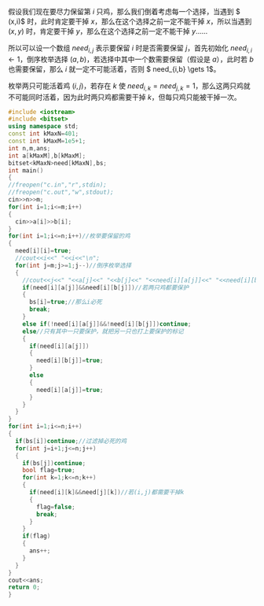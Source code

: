假设我们现在要尽力保留第 $i$ 只鸡，那么我们倒着考虑每一个选择，当遇到 $ (x,i)$ 时，此时肯定要干掉 $x$，那么在这个选择之前一定不能干掉 $x$，所以当遇到 $(x,y)$ 时，肯定要干掉 $y$，那么在这个选择之前一定不能干掉 $y$......

所以可以设一个数组 $need_{i,j}$ 表示要保留 $i$ 时是否需要保留 $j$，首先初始化 $need_{i,i} \gets 1$，倒序枚举选择 $(a,b)$，若选择中其中一个数需要保留（假设是 $a$），此时若 $b$ 也需要保留，那么 $i$ 就一定不可能活着，否则 $ need_{i,b} \gets 1$。

枚举两只可能活着鸡 $(i,j)$，若存在 $k$ 使 $need_{i,k}=need_{j,k}=1$，那么这两只鸡就不可能同时活着，因为此时两只鸡都需要干掉 $k$，但每只鸡只能被干掉一次。
```cpp
#include <iostream>
#include <bitset>
using namespace std;
const int kMaxN=401;
const int kMaxM=1e5+1;
int n,m,ans;
int a[kMaxM],b[kMaxM];
bitset<kMaxN>need[kMaxN],bs;
int main()
{
//freopen("c.in","r",stdin);
//freopen("c.out","w",stdout);
cin>>n>>m;
for(int i=1;i<=m;i++)
{
  cin>>a[i]>>b[i];
}
for(int i=1;i<=n;i++)//枚举要保留的鸡
{
  need[i][i]=true;
  //cout<<i<<" "<<i<<"\n";
  for(int j=m;j>=1;j--)//倒序枚举选择
  {
    //cout<<j<<" "<<a[j]<<" "<<b[j]<<" "<<need[i][a[j]]<<" "<<need[i][b[j]]<<"\n";
    if(need[i][a[j]]&&need[i][b[j]])//若两只鸡都要保护
    {
      bs[i]=true;//那么i必死
      break;
    }
    else if(!need[i][a[j]]&&!need[i][b[j]])continue;
    else//只有其中一只要保护，就把另一只也打上要保护的标记
    {
      if(need[i][a[j]])
      {
        need[i][b[j]]=true;
      }
      else
      {
        need[i][a[j]]=true;
      }
    }
  }
}
for(int i=1;i<=n;i++)
{
  if(bs[i])continue;//过滤掉必死的鸡
  for(int j=i+1;j<=n;j++)
  {
    if(bs[j])continue;
    bool flag=true;
    for(int k=1;k<=n;k++)
    {
      if(need[i][k]&&need[j][k])//若(i,j)都需要干掉k
      {
        flag=false;
        break;
      }
    }
    if(flag)
    {
      ans++;
    }
  }
}
cout<<ans;
return 0;
}
```